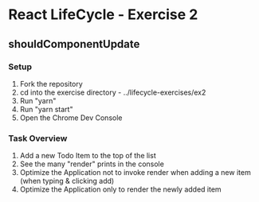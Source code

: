 # React LifeCycle - Exercise 2
## shouldComponentUpdate


### Setup
1. Fork the repository
2. cd into the exercise directory - ../lifecycle-exercises/ex2
3. Run "yarn"
4. Run "yarn start"
5. Open the Chrome Dev Console

### Task Overview
1. Add a new Todo Item to the top of the list
2. See the many "render" prints in the console
3. Optimize the Application not to invoke render when adding a new item (when typing & clicking add)
4. Optimize the Application only to render the newly added item

